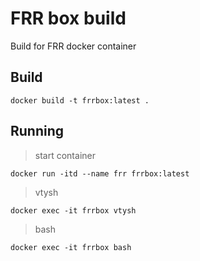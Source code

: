 # FRR box build

Build for FRR docker container

## Build

```
docker build -t frrbox:latest .
```

## Running

> start container
```
docker run -itd --name frr frrbox:latest
```

> vtysh
```
docker exec -it frrbox vtysh
```

> bash
```
docker exec -it frrbox bash
```
